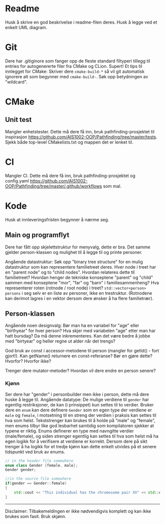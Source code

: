 # Readme
Husk å skrive en god beskrivelse i readme-filen deres. Husk å legge ved et enkelt UML diagram.

# Git

Dere har .gitiginore som fanger opp de fleste standard filtyperi tillegg til  entries for autogenererte filer fra CMake og CLion. Supert! Et tips til innlegget for CMake:
Skriver dere `cmake-build-*` så vil git automatisk ignorere alt som begynner med `cmake-build-`. Søk opp betydningen av "wildcard". 

# CMake

## Unit test

Mangler enhetstester. Dette må dere få inn, bruk pathfinding-prosjektet til inspirasjon https://github.com/AIS1002-OOP/Pathfinding/tree/master/tests. Sjekk både top-level CMakelists.txt og mappen det er lenket til. 

# CI

Mangler CI. Dette må dere få inn, bruk pathfinding-prosjektet og config.yaml https://github.com/AIS1002-OOP/Pathfinding/tree/master/.github/workflows som mal.

# Kode

Husk at innleveringsfristen begynner å nærme seg. 

## Main og programflyt

Dere har fått opp skjelettstruktur for menyvalg, dette er bra. Det samme gjelder person-klassen og mulighet til å legge til og printe personer. 

Angående datastruktur:
Søk opp "binary tree structure" for en mulig datastruktur som kan representere familietreet deres. Hver node i treet har en "parent node" og to "child nodes". Hvordan relateres dette til familietreet? Hvordan henger de tekniske konseptene "parent" og "child" sammen med konseptene "mor", "far" og "barn" i familiesammenheng? Hva representerer roten (rotnode / root node) i treet?
`std::vector<person> persons` i seg selv er en liste av personer, ikke en trestruktur. (Rotnodene kan derimot lagres i en vektor dersom dere ønsker å ha flere familietrær).

## Person-klassen
Angående noen designvalg: 
Bør man ha en variabel for "age" eller "birthyear" for hver person? Hva skjer med variabelen "age" etter man har hatt bursdag? Da må denne inkrementeres. Kan det være bedre å jobbe med "birtyear" og heller regne ut alder når det trengs?

God bruk av const i accessor-metodene til person (mangler for getId() - fort gjort!). Kan getName() returnere en const-referanse? Bør en gjøre dette? Hvorfor? Hvorfor ikke?

Trenger dere mutator-metoder? Hvordan vil dere endre en person senere?

### Kjønn
Ser dere har "gender" i personbuilder men ikke i person, dette må dere huske å legge til. 
Angående datatype:
De mulige verdiene til `gender` har egentlig restriksjoner, de kan (i prinsippet) kun settes til to verdier. Bruker dere en `enum` kan dere definere `Gender` som en egen type der verdiene er `male` og `female`, i motsetning til en streng der verdien i praksis kan settes til hva som helst. Tekststrenger kan brukes til å holde på "male" og "female", men enums tilbyr like god lesbarhet samtidig som kompilatoren sjekker at typene er riktig. Enums definerer en type med navngitte verdier (male/female), og siden strenger egentlig kan settes til hva som helst må ha egen logikk for å verifisere at verdiene er korrekt. Dersom dere på sikt trenger å ha logikk for et tredje kjønn kan dette enkelt utvides på et senere tidspunkt ved bruk av enums. 

```cpp
// in the header file somewhere
enum class Gender {female, male};
Gender gender;

//in the source file somewhere
if(gender == Gender::female)
{
    std::cout << "This individual has the chromosome pair XX" << std::endl;
}
```

---

Disclaimer: Tilbakemeldingen er ikke nødvendigvis komplett og kan ikke brukes som fasit. Bruk skjønn.